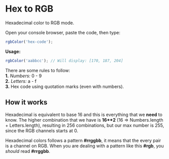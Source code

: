 # Hex to RGB
Hexadecimal color to RGB mode.

Open your console browser, paste the code, then type:
```javascript
rgbColor('hex-code');
```

**Usage:**
```javascript
rgbColor('aabbcc'); // Will display: [170, 187, 204]
```

There are some rules to follow:  
**1.** *Numbers:* 0 - 9  
**2.** *Letters:* a - f  
**3.** Hex code using quotation marks (even with numbers).

## How it works
Hexadecimal is equivalent to base 16 and this is everything that we **need** to know. The higher combination that we have is **16\*\*2** (16 => Numbers.length + Letters.length), resulting in 256 combinations, but our max number is 255, since the RGB channels starts at 0.

Hexadecimal colors follows a pattern **#rrggbb**, it means that the every pair is a channel on RGB. When you are dealing with a pattern like this **#rgb**, you *should* read **#rrggbb**.